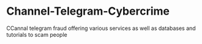 # Channel-Telegram-Cybercrime
CCannal telegram fraud offering various services as well as databases and tutorials to scam people
